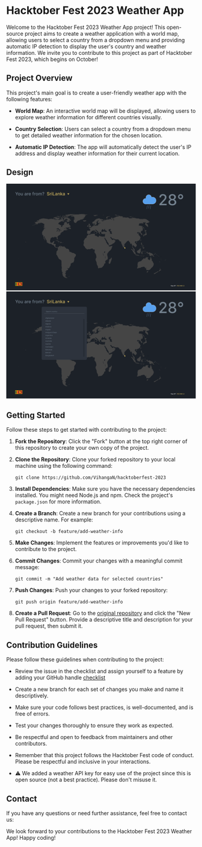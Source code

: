 # Hacktober Fest 2023 Weather App

Welcome to the Hacktober Fest 2023 Weather App project! This open-source project aims to create a weather application with a world map, allowing users to select a country from a dropdown menu and providing automatic IP detection to display the user's country and weather information. We invite you to contribute to this project as part of Hacktober Fest 2023, which begins on October!

## Project Overview

This project's main goal is to create a user-friendly weather app with the following features:

- **World Map**: An interactive world map will be displayed, allowing users to explore weather information for different countries visually.

- **Country Selection**: Users can select a country from a dropdown menu to get detailed weather information for the chosen location.

- **Automatic IP Detection**: The app will automatically detect the user's IP address and display weather information for their current location.

## Design
![Design](resources/design-1.png)
![Design with dropdown](resources/design-2.png)
## Getting Started

Follow these steps to get started with contributing to the project:

1. **Fork the Repository**: Click the "Fork" button at the top right corner of this repository to create your own copy of the project.

2. **Clone the Repository**: Clone your forked repository to your local machine using the following command:

   ```
   git clone https://github.com/VihangaN/hacktoberfest-2023
   ```

3. **Install Dependencies**: Make sure you have the necessary dependencies installed. You might need Node.js and npm. Check the project's `package.json` for more information.

4. **Create a Branch**: Create a new branch for your contributions using a descriptive name. For example:

   ```
   git checkout -b feature/add-weather-info
   ```

5. **Make Changes**: Implement the features or improvements you'd like to contribute to the project.

6. **Commit Changes**: Commit your changes with a meaningful commit message:

   ```
   git commit -m "Add weather data for selected countries"
   ```

7. **Push Changes**: Push your changes to your forked repository:

   ```
   git push origin feature/add-weather-info
   ```

8. **Create a Pull Request**: Go to the [original repository](https://github.com/VihangaN/hacktoberfest-2023) and click the "New Pull Request" button. Provide a descriptive title and description for your pull request, then submit it.

## Contribution Guidelines

Please follow these guidelines when contributing to the project:

- Review the issue in the checklist and assign yourself to a feature by adding your GitHub handle [checklist](https://github.com/VihangaN/hacktoberfest-2023/issues/1)
- Create a new branch for each set of changes you make and name it descriptively.

- Make sure your code follows best practices, is well-documented, and is free of errors.

- Test your changes thoroughly to ensure they work as expected.

- Be respectful and open to feedback from maintainers and other contributors.

- Remember that this project follows the Hacktober Fest code of conduct. Please be respectful and inclusive in your interactions.
- ⚠️ We added a weather API key for easy use of the project since this is open source (not a best practice). Please don't misuse it.


## Contact

If you have any questions or need further assistance, feel free to contact us:

We look forward to your contributions to the Hacktober Fest 2023 Weather App! Happy coding!
